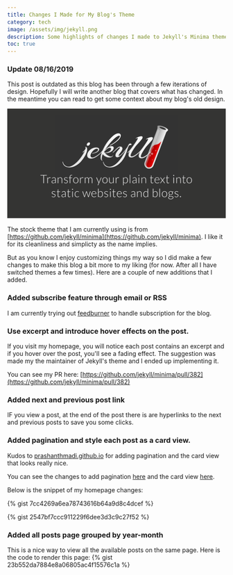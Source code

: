 ```yaml
---
title: Changes I Made for My Blog's Theme
category: tech
image: /assets/img/jekyll.png
description: Some highlights of changes I made to Jekyll's Minima theme.
toc: true
---
```


### Update 08/16/2019
This post is outdated as this blog has been through a few iterations of design. Hopefully I will write another blog that covers what has changed. In the meantime you can read to get some context about my blog's old design.

![Jekyll](/assets/img/jekyll.png)

The stock theme that I am currently using is from [https://github.com/jekyll/minima](https://github.com/jekyll/minima). I like it for its cleanliness and simplicty as the name implies.

<!--more-->

But as you know I enjoy customizing things my way so I did make a few changes to make this blog a bit more to my liking (for now. After all I have switched themes a few times). Here are a couple of new additions that I added.

### Added subscribe feature through email or RSS
I am currently trying out [feedburner](https://feedburner.google.com) to handle subscription for the blog.

### Use excerpt and introduce hover effects on the post.
If you visit my homepage, you will notice each post contains an excerpt and if you hover over the post, you'll see a fading effect. The suggestion was made my the maintainer of Jekyll's theme and I ended up implementing it.

You can see my PR here: [https://github.com/jekyll/minima/pull/382](https://github.com/jekyll/minima/pull/382)

### Added next and previous post link
IF you view a post, at the end of the post there is are hyperlinks to the next and previous posts to save you some clicks.

### Added pagination and style each post as a card view.
Kudos to [prashanthmadi.github.io](http://prashanthmadi.github.io) for adding pagination and the card view that looks really nice.

You can see the changes to add pagination [here](https://github.com/prashanthmadi/prashanthmadi.github.io/commit/d09b4351f0a8e34318847f14f854b5be2f06b4d6) and the card view [here](https://github.com/prashanthmadi/prashanthmadi.github.io/commit/78bc5e44c80f7bb1cbe129691701d79d3e8bdbb5#diff-891082c144b1c9ddb0047d67a7b4181f).

Below is the snippet of my homepage changes:

{% gist 7cc4269a6ea78743616b64a9d8c4dcef %}

{% gist 2547bf7ccc911229f6dee3d3c9c27f52 %}

### Added all posts page grouped by year-month
This is a nice way to view all the available posts on the same page. Here is the code to render this page:
{% gist 23b552da7884e8a06805ac4f15576c1a %}
